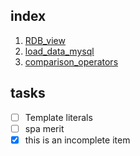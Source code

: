 ## index
1. [RDB_view](https://takakik.github.io/manuscript/01_RDB_view)
1. [load_data_mysql](https://takakik.github.io/manuscript/02_load_data_mysql)
1. [comparison_operators](https://takakik.github.io/manuscript/03_PHP_comparison_operators)
## tasks
- [ ] Template literals  
- [ ] spa merit
- [x] this is an incomplete item  
